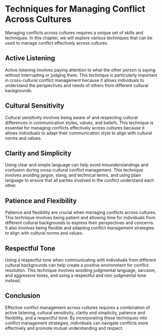 Techniques for Managing Conflict Across Cultures
==============================================================================================

Managing conflicts across cultures requires a unique set of skills and techniques. In this chapter, we will explore various techniques that can be used to manage conflict effectively across cultures.

Active Listening
----------------

Active listening involves paying attention to what the other person is saying without interrupting or judging them. This technique is particularly important in cross-cultural conflict management because it allows individuals to understand the perspectives and needs of others from different cultural backgrounds.

Cultural Sensitivity
--------------------

Cultural sensitivity involves being aware of and respecting cultural differences in communication styles, values, and beliefs. This technique is essential for managing conflicts effectively across cultures because it allows individuals to adapt their communication style to align with cultural norms and values.

Clarity and Simplicity
----------------------

Using clear and simple language can help avoid misunderstandings and confusion during cross-cultural conflict management. This technique involves avoiding jargon, slang, and technical terms, and using plain language to ensure that all parties involved in the conflict understand each other.

Patience and Flexibility
------------------------

Patience and flexibility are crucial when managing conflicts across cultures. This technique involves being patient and allowing time for individuals from different cultural backgrounds to express their perspectives and concerns. It also involves being flexible and adapting conflict management strategies to align with cultural norms and values.

Respectful Tone
---------------

Using a respectful tone when communicating with individuals from different cultural backgrounds can help create a positive environment for conflict resolution. This technique involves avoiding judgmental language, sarcasm, and aggressive tones, and using a respectful and non-judgmental tone instead.

Conclusion
----------

Effective conflict management across cultures requires a combination of active listening, cultural sensitivity, clarity and simplicity, patience and flexibility, and a respectful tone. By incorporating these techniques into conflict management strategies, individuals can navigate conflicts more effectively and promote mutual understanding and respect.
